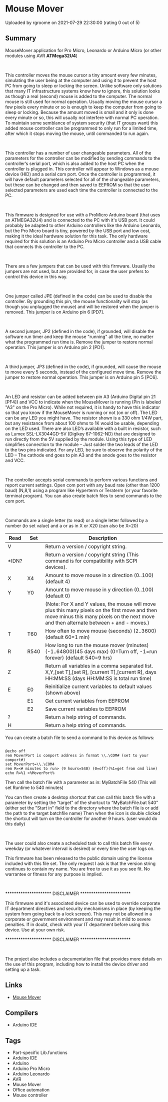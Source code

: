 # Mouse Mover

Uploaded by rgroome on 2021-07-29 22:30:00 (rating 0 out of 5)

## Summary

MouseMover application for Pro Micro, Leonardo or Arduino Micro (or other modules using AVR **ATMega32U4**)


 


This controller moves the mouse cursor a tiny amount every few minutes, simulating the user being at the computer and using it to prevent the host PC from going to sleep or locking the screen. Unlike software only solutions that many IT infrastructure systems know how to ignore, this solution looks as though a real (second) mouse is added to the computer. The normal mouse is still used for normal operation. Usually moving the mouse cursor a few pixels every minute or so is enough to keep the computer from going to sleep or locking. Because the amount moved is small and it only is done every minute or so, this will usually not interfere with normal PC operation. To maintain some semblance of system security (that IT groups want) this added mouse controller can be programmed to only run for a limited time, after which it stops moving the mouse, until commanded to run again.


 


This controller has a number of user changeable parameters. All of the parameters for the controller can be modified by sending commands to the controller’s serial port, which is also added to the host PC when the controller is plugged in. This controller will appear to Windows as a mouse device (HID) and a serial com port. Once the controller is programmed, it will have default parameters selected for all of the changeable parameters, but these can be changed and then saved to EEPROM so that the user selected parameters are used each time the controller is connected to the PC.


 


This firmware is designed for use with a ProMicro Arduino board (that uses an ATMEGA32U4) and is connected to the PC with it's USB port. It could probably be adapted to other Arduino controllers like the Arduino Leonardo, but the Pro Micro board is tiny, powered by the USB port and low cost, making it the ideal hardware solution for this task. The only hardware required for this solution is an Arduino Pro Micro controller and a USB cable that connects this controller to the PC.


 


There are a few jumpers that can be used with this firmware. Usually the jumpers are not used, but are provided for, in case the user prefers to control this device in this way.


 


One jumper called JPE (defined in the code) can be used to disable the controller. By grounding this pin, the mouse functionality will stop (as though you unplugged the mouse) and will be restored when the jumper is removed. This jumper is on Arduino pin 6 [PD7].


 


A second jumper, JP2 (defined in the code), if grounded, will disable the software run timer and keep the mouse "running" all the time, no matter what the programmed run time is. Remove the jumper to restore normal operation. This jumper is on Arduino pin 2 [PD1].


 


A third jumper, JP3 (defined in the code), if grounded, will cause the mouse to move every 5 seconds, instead of the configured move time. Remove the jumper to restore normal operation. This jumper is on Arduino pin 5 [PC6].


 


An LED and resistor can be added between pin A3 (Arduino Digital pin 21 [PF4]) and VCC to indicate when the MouseMover is running (Pin is labeled "A3" on the Pro Micro). While not required, it is handy to have this indicator so that you know if the MouseMover is running or not (on or off). The LED can be any LED you might have. The resistor shown is a 330 ohm 1/4W part, but any resistance from about 100 ohms to 1K would be usable, depending on the LED used. There are also LED’s available with a built in resistor, such as Lumex SSL-LX3044GD-5V (Digikey 67-1062-ND) that are designed to run directly from the 5V supplied by the module. Using this type of LED simplifies connection to the module – Just solder the two leads of the LED to the two pins indicated. For any LED, be sure to observe the polarity of the LED – The cathode end goes to pin A3 and the anode goes to the resistor and VCC.


 


The controller accepts serial commands to perform various functions and report current settings. Open com port with any baud rate (other than 1200 baud) (N,8,1) using a program like Hyperterm or Teraterm (or your favorite terminal program). You can also create batch files to send commands to the com port.


 


Commands are a single letter (to read) or a single letter followed by a number (to set value) and a or as in X or X20 (can also be X=20)




| Read | Set | Description |
| --- | --- | --- |
| V |  | Return a version / copyright string. |
| *IDN? |  | Return a version / copyright string (This command is for compatibility with SCPI devices). |
| X | X4 | Amount to move mouse in x direction (0..100) (default 4) |
| Y | Y0 | Amount to move mouse in y direction (0..100) (default 0) |
|  |  | (Note: For X and Y values, the mouse will move plus this many pixels on the first move and then move minus this many pixels on the next move and then alternate between + and - moves.) |
| T | T60 | How often to move mouse (seconds) (2..3600) (default 60=1 min) |
| R | R540 | How long to run the mouse mover (minutes) (-1..64800)(45 days max) (0=Turn off, -1=run forever) (default 540=9 hrs) |
| Z |  | Return all variables in a comma separated list. X,Y,[set T],[set R], [current T],[current R], days HH:MM:SS (days HH:MM:SS is total run time) |
| E | E0 | Reinitialize current variables to default values (shown above) |
|  | E1 | Get current variables from EEPROM |
|  | E2 | Save current variables to EEPROM |
| ? |  | Return a help string of commands. |
| H |  | Return a help string of commands. |


You can create a batch file to send a command to this device as follows:



```

@echo off
rem MoverPort is comport address in format \\.\COM# (set to your comport#)
set MoverPort=\\.\COM4
rem R=<# minutes to run> (9 hours=540) (0=off)(%1=get from cmd line)
echo R=%1 >%MoverPort%

```
Then call the batch file with a parameter as in: MyBatchFile 540 (This will set Runtime to 540 minutes)


You can then create a desktop shortcut that can call this batch file with a parameter by setting the "target" of the shortcut to “MyBatchFile.bat 540" (either set the "Start in" field to the directory where the batch file is or add the path to the target batchfile name) Then when the icon is double clicked the shortcut will turn on the controller for another 9 hours. (user would do this daily)


 


The user could also create a scheduled task to call this batch file every weekday (or whatever interval is desired) or every time the user logs on.


This firmware has been released to the public domain using the license included with this file set. The only request I ask is that the version string continues to contain my name. You are free to use it as you see fit. No warrantee or fitness for any purpose is implied.


 


********************* DISCLAIMER ***********************


This firmware and it's associated device can be used to override corporate IT department directives and security mechanisms in place (by keeping the system from going back to a lock screen). This may not be allowed in a corporate or government environment and may result in mild to severe penalties. If in doubt, check with your IT department before using this device. Use at your own risk.


********************* DISCLAIMER ***********************


 


The project also includes a documentation file that provides more details on the use of this program, including how to install the device driver and setting up a task.

## Links

- [Mouse Mover](https://github.com/Rick-G1/MouseMover)

## Compilers

- Arduino IDE

## Tags

- Part-specific Lib.functions
- Arduino IDE
- Arduino
- Arduino Pro Micro
- Arduino Leonardo
- AVR
- Mouse Mover
- Office automation
- Mouse controller
